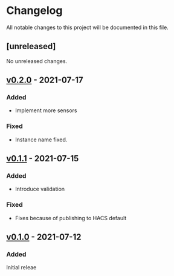 # Changelog

All notable changes to this project will be documented in this file.

## [unreleased]

No unreleased changes.

## [v0.2.0](https://github.com/hwmland/homeassistant-xmrpool_stat/releases/tag/v0.2.0) - 2021-07-17

### Added

- Implement more sensors

### Fixed

- Instance name fixed.

## [v0.1.1](https://github.com/hwmland/homeassistant-xmrpool_stat/releases/tag/v0.1.1) - 2021-07-15

### Added

- Introduce validation

### Fixed

- Fixes because of publishing to HACS default

## [v0.1.0](https://github.com/hwmland/homeassistant-xmrpool_stat/releases/tag/v0.1.0) - 2021-07-12

### Added

Initial releae
